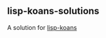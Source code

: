 lisp-koans-solutions
---------------

A solution for [lisp-koans](https://github.com/google/lisp-koans)
